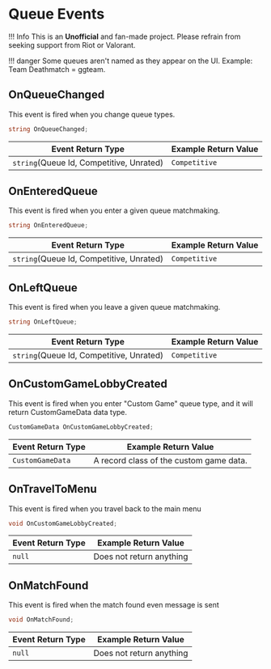 # Queue Events

!!! Info 
	This is an **Unofficial** and fan-made project. Please refrain from seeking support from Riot or Valorant.

!!! danger
	Some queues aren't named as they appear on the UI. Example: Team Deathmatch = ggteam.

## OnQueueChanged
This event is fired when you change queue types.

```C#
string OnQueueChanged;
```

| **Event Return Type** | **Example Return Value** |
|------------------------|--------------------------|
| `string`(Queue Id, Competitive, Unrated)			   | `Competitive`  |


## OnEnteredQueue
This event is fired when you enter a given queue matchmaking.

```C#
string OnEnteredQueue;
```

| **Event Return Type** | **Example Return Value** |
|------------------------|--------------------------|
| `string`(Queue Id, Competitive, Unrated)			   | `Competitive`  |


## OnLeftQueue
This event is fired when you leave a given queue matchmaking.

```C#
string OnLeftQueue;
```

| **Event Return Type** | **Example Return Value** |
|------------------------|--------------------------|
| `string`(Queue Id, Competitive, Unrated)			   | `Competitive`  |


## OnCustomGameLobbyCreated 
This event is fired when you enter "Custom Game" queue type, and it will return CustomGameData data type.

```C#
CustomGameData OnCustomGameLobbyCreated;
```

| **Event Return Type** | **Example Return Value** |
|------------------------|--------------------------|
| `CustomGameData`	   | A record class of the custom game data. |


## OnTravelToMenu 
This event is fired when you travel back to the main menu

```C#
void OnCustomGameLobbyCreated;
```

| **Event Return Type** | **Example Return Value** |
|------------------------|--------------------------|
| `null`	   | Does not return anything |


## OnMatchFound 
This event is fired when the match found even message is sent

```C#
void OnMatchFound;
```

| **Event Return Type** | **Example Return Value** |
|------------------------|--------------------------|
| `null`	   | Does not return anything |